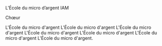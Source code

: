 L’École du micro d’argent
IAM

Chœur

L'École du micro d'argent L'École du micro d'argent L'École du micro d'argent L'École du micro d'argent L'École du micro d'argent L'École du micro d'argent L'École du micro d'argent.